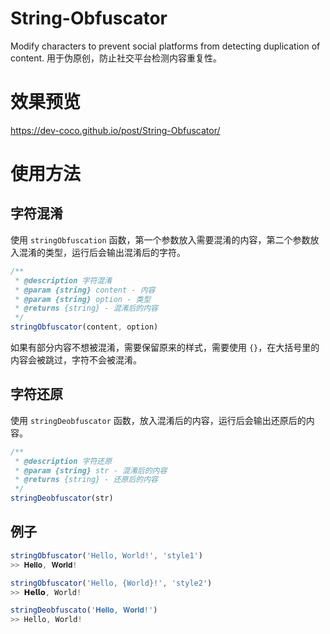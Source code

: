 # String-Obfuscator
Modify characters to prevent social platforms from detecting duplication of content. 用于伪原创，防止社交平台检测内容重复性。

# 效果预览
https://dev-coco.github.io/post/String-Obfuscator/

# 使用方法
## 字符混淆
使用 `stringObfuscation` 函数，第一个参数放入需要混淆的内容，第二个参数放入混淆的类型，运行后会输出混淆后的字符。
```JavaScript
/**
 * @description 字符混淆
 * @param {string} content - 内容
 * @param {string} option - 类型
 * @returns {string} - 混淆后的内容
 */
stringObfuscator(content, option)
```
如果有部分内容不想被混淆，需要保留原来的样式，需要使用 `{}`，在大括号里的内容会被跳过，字符不会被混淆。

## 字符还原
使用 `stringDeobfuscator` 函数，放入混淆后的内容，运行后会输出还原后的内容。
```JavaScript
/**
 * @description 字符还原
 * @param {string} str - 混淆后的内容
 * @returns {string} - 还原后的内容
 */
stringDeobfuscator(str)
```

## 例子
```JavaScript
stringObfuscator('Hello, World!', 'style1')
>> 𝐇𝐞𝐥𝐥𝐨, 𝐖𝐨𝐫𝐥𝐝!

stringObfuscator('Hello, {World}!', 'style2')
>> 𝗛𝗲𝗹𝗹𝗼, World!

stringDeobfuscato('𝐇𝐞𝐥𝐥𝐨, 𝐖𝐨𝐫𝐥𝐝!')
>> Hello, World!
```
